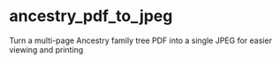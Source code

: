 # ancestry_pdf_to_jpeg
Turn a multi-page Ancestry family tree PDF into a single JPEG for easier viewing and printing
